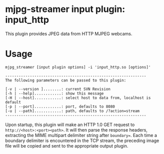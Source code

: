 mjpg-streamer input plugin: input_http
======================================

This plugin provides JPEG data from HTTP MJPEG webcams.

Usage
=====

    mjpg_streamer [input plugin options] -i 'input_http.so [options]'

```
---------------------------------------------------------------
The following parameters can be passed to this plugin:

[-v | --version ]........: current SVN Revision
[-h | --help]............: show this message
[-H | --host]............: select host to data from, localhost is default
[-p | --port]............: port, defaults to 8080
[-u | --path]............: path, defaults to /?action=stream
---------------------------------------------------------------
```

Upon startup, this plugin will make an HTTP 1.0 GET request to `http://<host>:<port><path>`.  It will then parse the response headers, extracting the MIME multipart delimiter string after `boundary=`.  Each time a boundary delimiter is encountered in the TCP stream, the preceding image file will be copied and sent to the appropriate output plugin.

